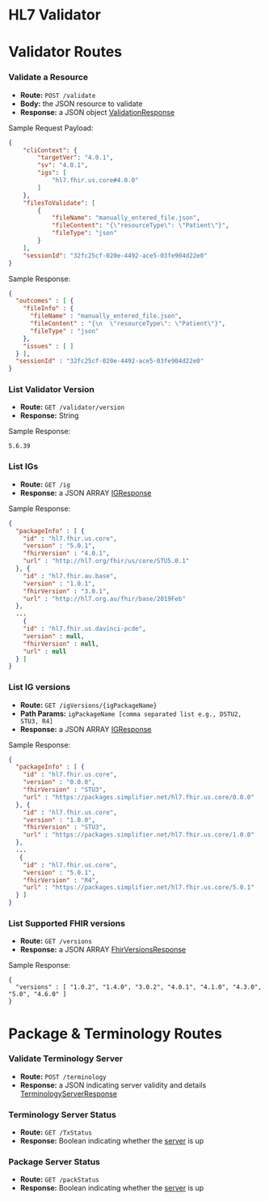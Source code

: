 # HL7 Validator 

# Validator Routes

### Validate a Resource
- **Route:** 
`POST /validate` 
- **Body:** 
the JSON resource to validate 
- **Response:** 
a JSON object [ValidationResponse](https://github.com/hapifhir/org.hl7.fhir.validator-wrapper/blob/master/src/commonMain/kotlin/model/ValidationResponse.kt)



Sample Request Payload:
```json
{
    "cliContext": {
        "targetVer": "4.0.1",
        "sv": "4.0.1",
        "igs": [
            "hl7.fhir.us.core#4.0.0"
        ]
    },
    "filesToValidate": [
        {
            "fileName": "manually_entered_file.json",
            "fileContent": "{\"resourceType\": \"Patient\"}",
            "fileType": "json"
        }
    ],
    "sessionId": "32fc25cf-020e-4492-ace5-03fe904d22e0"
}
```



Sample Response:
```json
{
  "outcomes" : [ {
    "fileInfo" : {
      "fileName" : "manually_entered_file.json",
      "fileContent" : "{\n  \"resourceType\": \"Patient\"}",
      "fileType" : "json"
    },
    "issues" : [ ]
  } ],
  "sessionId" : "32fc25cf-020e-4492-ace5-03fe904d22e0"
}
```

### List Validator Version
- **Route:** 
`GET /validator/version` 
- **Response:** 
String



Sample Response:
```
5.6.39
```

### List IGs
- **Route:** 
`GET /ig` 
- **Response:** 
a JSON ARRAY [IGResponse](https://github.com/hapifhir/org.hl7.fhir.validator-wrapper/blob/master/src/commonMain/kotlin/model/IGResponse.kt)


Sample Response:
```json
{
  "packageInfo" : [ {
    "id" : "hl7.fhir.us.core",
    "version" : "5.0.1",
    "fhirVersion" : "4.0.1",
    "url" : "http://hl7.org/fhir/us/core/STU5.0.1"
  }, {
    "id" : "hl7.fhir.au.base",
    "version" : "1.0.1",
    "fhirVersion" : "3.0.1",
    "url" : "http://hl7.org.au/fhir/base/2019Feb"
  },
  ...
    {
    "id" : "hl7.fhir.us.davinci-pcde",
    "version" : null,
    "fhirVersion" : null,
    "url" : null
  } ]
}
```

### List IG versions
- **Route:** 
`GET /igVersions/{igPackageName}` 
- **Path Params:** 
`igPackageName [comma separated list e.g., DSTU2, STU3, R4]`
- **Response:** 
a JSON ARRAY [IGResponse](https://github.com/hapifhir/org.hl7.fhir.validator-wrapper/blob/master/src/commonMain/kotlin/model/IGResponse.kt)



Sample Response:
```json
{
  "packageInfo" : [ {
    "id" : "hl7.fhir.us.core",
    "version" : "0.0.0",
    "fhirVersion" : "STU3",
    "url" : "https://packages.simplifier.net/hl7.fhir.us.core/0.0.0"
  }, {
    "id" : "hl7.fhir.us.core",
    "version" : "1.0.0",
    "fhirVersion" : "STU3",
    "url" : "https://packages.simplifier.net/hl7.fhir.us.core/1.0.0"
  }, 
  ...
   {
    "id" : "hl7.fhir.us.core",
    "version" : "5.0.1",
    "fhirVersion" : "R4",
    "url" : "https://packages.simplifier.net/hl7.fhir.us.core/5.0.1"
  } ]
}
```

### List Supported FHIR versions
- **Route:** 
`GET /versions` 
- **Response:**
a JSON ARRAY [FhirVersionsResponse](https://github.com/hapifhir/org.hl7.fhir.validator-wrapper/blob/master/src/commonMain/kotlin/model/FhirVersionsResponse.kt)


Sample Response:
```
{
  "versions" : [ "1.0.2", "1.4.0", "3.0.2", "4.0.1", "4.1.0", "4.3.0", "5.0", "4.6.0" ]
}
```


# Package & Terminology Routes

### Validate Terminology Server
- **Route:** 
`POST /terminology` 
- **Response:** 
a JSON indicating server validity and details [TerminologyServerResponse](https://github.com/hapifhir/org.hl7.fhir.validator-wrapper/blob/master/src/commonMain/kotlin/model/TerminologyServer.kt) 

### Terminology Server Status
- **Route:** 
`GET /TxStatus` 
- **Response:** 
Boolean indicating whether the [server](http://tx.fhir.org) is up
		
### Package Server Status
- **Route:** 
`GET /packStatus` 
- **Response:** 
Boolean indicating whether the [server](http://packages2.fhir.org) is up
		



